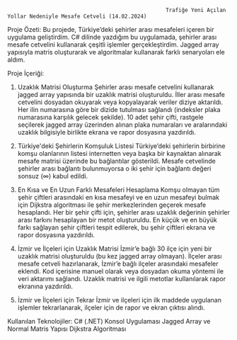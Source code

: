                                                       Trafiğe Yeni Açılan Yollar Nedeniyle Mesafe Cetveli (14.02.2024)
Proje Özeti:
  Bu projede, Türkiye’deki şehirler arası mesafeleri içeren bir uygulama geliştirdim. C# dilinde yazdığım bu uygulamada, şehirler arası mesafe cetvelini kullanarak çeşitli işlemler gerçekleştirdim.
  Jagged array yapısıyla matris oluşturarak ve algoritmalar kullanarak farklı senaryoları ele aldım.

Proje İçeriği:
1. Uzaklık Matrisi Oluşturma
  Şehirler arası mesafe cetvelini kullanarak jagged array yapısında bir uzaklık matrisi oluşturuldu. İller arası mesafe cetvelini dosyadan okuyarak veya kopyalayarak veriler diziye aktarıldı.
  Her ilin numarasına göre bir dizide tutulması sağlandı (indeksler plaka numarasına karşılık gelecek şekilde).
  10 adet şehir çifti, rastgele seçilerek jagged array üzerinden alınan plaka numaraları ve aralarındaki uzaklık bilgisiyle birlikte ekrana ve rapor dosyasına yazdırıldı.

2. Türkiye'deki Şehirlerin Komşuluk Listesi
  Türkiye’deki şehirlerin birbirine komşu olanlarının listesi internetten veya başka bir kaynaktan alınarak mesafe matrisi üzerinde bu bağlantılar gösterildi.
  Mesafe cetvelinde şehirler arası bağlantı bulunmuyorsa o iki şehir için bağlantı değeri sonsuz (∞) kabul edildi.

3. En Kısa ve En Uzun Farklı Mesafeleri Hesaplama
  Komşu olmayan tüm şehir çiftleri arasındaki en kısa mesafeyi ve en uzun mesafeyi bulmak için Dijkstra algoritması ile şehir merkezlerinden geçerek mesafe hesaplandı.
  Her bir şehir çifti için, şehirler arası uzaklık değerinin şehirler arası farkını hesaplayan bir metot oluşturuldu.
  En küçük ve en büyük farkı sağlayan şehir çiftleri tespit edilerek, bu şehir çiftleri ekrana ve rapor dosyasına yazdırıldı.

4. İzmir ve İlçeleri için Uzaklık Matrisi
  İzmir’e bağlı 30 ilçe için yeni bir uzaklık matrisi oluşturuldu (bu kez jagged array olmayan).
  İlçeler arası mesafe cetveli hazırlanarak, İzmir’e bağlı ilçeler arasındaki mesafeler eklendi.
  Kod içerisine manuel olarak veya dosyadan okuma yöntemi ile veri aktarımı sağlandı.
  Uzaklık matrisi ve ilgili metotlar kullanılarak rapor ekranına yazdırıldı.

5. İzmir ve İlçeleri için Tekrar
  İzmir ve ilçeleri için ilk maddede uygulanan işlemler tekrarlanarak, ilçeler için de rapor ve ekran çıktısı alındı.

Kullanılan Teknolojiler:
  C# (.NET)
  Konsol Uygulaması
  Jagged Array ve Normal Matris Yapısı
  Dijkstra Algoritması
